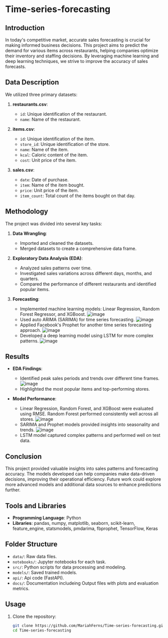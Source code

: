 # Time-series-forecasting

## Introduction
In today's competitive market, accurate sales forecasting is crucial for making informed business decisions. This project aims to predict the demand for various items across restaurants, helping companies optimize their inventory and staffing decisions. By leveraging machine learning and deep learning techniques, we strive to improve the accuracy of sales forecasts.

## Data Description
We utilized three primary datasets:

1. **restaurants.csv**:
   - `id`: Unique identification of the restaurant.
   - `name`: Name of the restaurant.

2. **items.csv**:
   - `id`: Unique identification of the item.
   - `store_id`: Unique identification of the store.
   - `name`: Name of the item.
   - `kcal`: Caloric content of the item.
   - `cost`: Unit price of the item.

3. **sales.csv**:
   - `date`: Date of purchase.
   - `item`: Name of the item bought.
   - `price`: Unit price of the item.
   - `item_count`: Total count of the items bought on that day.

## Methodology
The project was divided into several key tasks:

1. **Data Wrangling**:
   - Imported and cleaned the datasets.
   - Merged datasets to create a comprehensive data frame.

2. **Exploratory Data Analysis (EDA)**:
   - Analyzed sales patterns over time.
   - Investigated sales variations across different days, months, and quarters.
   - Compared the performance of different restaurants and identified popular items.

3. **Forecasting**:
   - Implemented machine learning models: Linear Regression, Random Forest Regressor, and XGBoost.
     ![image](https://github.com/MariahFerns/Time-series-forecasting/assets/165193476/a118335b-f413-418e-8e37-acf99e032505)
   - Used auto ARIMA (SARIMA) for time series forecasting.
     ![image](https://github.com/MariahFerns/Time-series-forecasting/assets/165193476/118e7a15-4774-4783-b8b0-0f10a0331179)
   - Applied Facebook's Prophet for another time series forecasting approach.
     ![image](https://github.com/MariahFerns/Time-series-forecasting/assets/165193476/9c3e760e-1849-478f-a6a8-9bdc9ca44d74)
   - Developed a deep learning model using LSTM for more complex patterns.
     ![image](https://github.com/MariahFerns/Time-series-forecasting/assets/165193476/a81b8f8a-f309-4d79-ab06-d824b34c403d)

## Results
- **EDA Findings**:
  - Identified peak sales periods and trends over different time frames.
    ![image](https://github.com/MariahFerns/Time-series-forecasting/assets/165193476/f6584a49-9c6e-444d-8be3-69e4040145df)
  - Highlighted the most popular items and top-performing stores.

- **Model Performance**:
  - Linear Regression, Random Forest, and XGBoost were evaluated using RMSE. Random Forest performed consistently well across all stores.
    ![image](https://github.com/MariahFerns/Time-series-forecasting/assets/165193476/93d6c160-f616-4edd-b282-425ea918b406)
  - SARIMA and Prophet models provided insights into seasonality and trends.
    ![image](https://github.com/MariahFerns/Time-series-forecasting/assets/165193476/800145e8-a3c9-4caf-a565-c9fbbe4fb1ff)
  - LSTM model captured complex patterns and performed well on test data.

## Conclusion
This project provided valuable insights into sales patterns and forecasting accuracy. The models developed can help companies make data-driven decisions, improving their operational efficiency. Future work could explore more advanced models and additional data sources to enhance predictions further.

## Tools and Libraries
- **Programming Language**: Python
- **Libraries**: pandas, numpy, matplotlib, seaborn, scikit-learn, feature_engine, statsmodels, pmdarima, fbprophet, TensorFlow, Keras

## Folder Structure
- `data/`: Raw data files.
- `notebooks/`: Jupyter notebooks for each task.
- `src/`: Python scripts for data processing and modeling.
- `models/`: Saved trained models.
- `api/`: Api code (FastAPI).
- `docs/`: Documentation includeing Output files with plots and evaluation metrics.

## Usage
1. Clone the repository:
   ```bash
   git clone https://github.com/MariahFerns/Time-series-forecasting.git
   cd Time-series-forecasting
